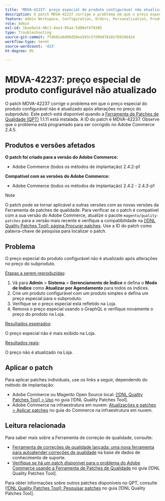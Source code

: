```yaml
---
title: 'MDVA-42237: preço especial de produto configurável não atualizado'
description: O patch MDVA-42237 corrige o problema em que o preço especial do produto configurável não é atualizado após alterações no preço do subproduto. Este patch está disponível quando a [Ferramenta de correções de qualidade (QPT)](https://experienceleague.adobe.com/pt-br/docs/commerce-operations/tools/quality-patches-tool/quality-patches-tool-to-self-serve-quality-patches) 1.1.11 está instalada. A ID do patch é MDVA-42237. Observe que o problema está programado para ser corrigido no Adobe Commerce 2.4.5.
feature: Admin Workspace, Configuration, Orders, Personalization, Products
role: Admin
exl-id: 1bae9a14-d6c1-4ee3-85aa-5d80ef479385
type: Troubleshooting
source-git-commit: 7fdb02a6d89d50ea593c5fd99d78101f89198424
workflow-type: tm+mt
source-wordcount: '423'
ht-degree: 0%

---
```


# MDVA-42237: preço especial de produto configurável não atualizado

O patch MDVA-42237 corrige o problema em que o preço especial do produto configurável não é atualizado após alterações no preço do subproduto. Este patch está disponível quando a [Ferramenta de Patches de Qualidade (QPT)](https://experienceleague.adobe.com/pt-br/docs/commerce-operations/tools/quality-patches-tool/quality-patches-tool-to-self-serve-quality-patches) 1.1.11 está instalada. A ID do patch é MDVA-42237. Observe que o problema está programado para ser corrigido no Adobe Commerce 2.4.5.

## Produtos e versões afetados

**O patch foi criado para a versão do Adobe Commerce:**

* Adobe Commerce (todos os métodos de implantação) 2.4.2-p1

**Compatível com as versões do Adobe Commerce:**

* Adobe Commerce (todos os métodos de implantação) 2.4.2 - 2.4.3-p1

>[!NOTE]
>
>O patch pode se tornar aplicável a outras versões com as novas versões da Ferramenta de patches de qualidade. Para verificar se o patch é compatível com a sua versão do Adobe Commerce, atualize o pacote `magento/quality-patches` para a versão mais recente e verifique a compatibilidade na [[!DNL Quality Patches Tool]: página Procurar patches](https://experienceleague.adobe.com/pt-br/docs/commerce-operations/tools/quality-patches-tool/quality-patches-tool-to-self-serve-quality-patches). Use a ID do patch como palavra-chave de pesquisa para localizar o patch.

## Problema

O preço especial do produto configurável não é atualizado após alterações no preço do subproduto.

<u>Etapas a serem reproduzidas</u>:

1. Vá para **Admin** > **Sistema** > **Gerenciamento de Índice** e defina o **Modo de Índice** como **Atualizar por Agendamento** para todos os índices.
1. Crie um produto configurável com um produto simples e defina um preço especial para o subproduto.
1. Verifique se o preço especial está refletido na Loja.
1. Remova o preço especial usando o GraphQL e verifique novamente o preço do produto na Loja.

<u>Resultados esperados</u>:

O preço especial não é mais exibido na Loja.

<u>Resultados reais</u>:

O preço não é atualizado na Loja.

## Aplicar o patch

Para aplicar patches individuais, use os links a seguir, dependendo do método de implantação:

* Adobe Commerce ou Magento Open Source local: [[!DNL Quality Patches Tool] > Uso](/help/tools/quality-patches-tool/usage.md) no guia [!DNL Quality Patches Tool].
* Adobe Commerce na infraestrutura em nuvem: [Atualizações e patches > Aplicar patches](https://experienceleague.adobe.com/docs/commerce-cloud-service/user-guide/develop/upgrade/apply-patches.html?lang=pt-BR) no guia do Commerce na infraestrutura em nuvem.

## Leitura relacionada

Para saber mais sobre a Ferramenta de correção de qualidade, consulte:

* [Ferramenta de correções de qualidade lançada: uma nova ferramenta para autoatender correções de qualidade](https://experienceleague.adobe.com/pt-br/docs/commerce-operations/tools/quality-patches-tool/quality-patches-tool-to-self-serve-quality-patches) na base de dados de conhecimento de suporte.
* [Verifique se há um patch disponível para o problema do Adobe Commerce usando a Ferramenta de Patches de Qualidade](/help/tools/quality-patches-tool/patches-available-in-qpt/check-patch-for-magento-issue-with-magento-quality-patches.md) no guia [!DNL Quality Patches Tool].

Para obter informações sobre outros patches disponíveis no QPT, consulte [[!DNL Quality Patches Tool]: Pesquisar patches](https://experienceleague.adobe.com/tools/commerce-quality-patches/index.html?lang=pt-BR) no guia [!DNL Quality Patches Tool].
